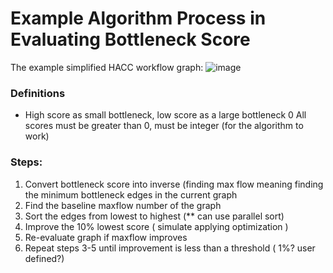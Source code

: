 # Example Algorithm Process in Evaluating Bottleneck Score
The example simplified HACC workflow graph:
![image](https://github.com/candiceT233/MaxFlow/tree/main/usecase_test/HACC_Simplified_MaxFlow_Graph.png)

### Definitions
- High score as small bottleneck, low score as a large bottleneck
0 All scores must be greater than 0, must be integer (for the algorithm to work)
### Steps:
1. Convert bottleneck score into inverse (finding max flow meaning finding the minimum bottleneck edges in the current graph
2. Find the baseline maxflow number of the graph
3. Sort the edges from lowest to highest (** can use parallel sort)
4. Improve the 10% lowest score ( simulate applying optimization )
5. Re-evaluate graph if maxflow improves
6. Repeat steps 3-5 until improvement is less than a threshold ( 1%? user defined?)
